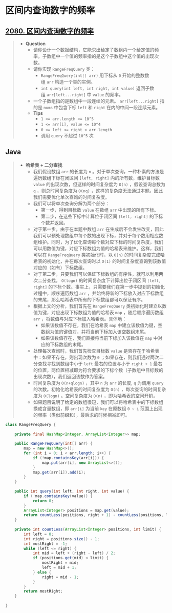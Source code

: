 # 区间内查询数字的频率

## [2080. 区间内查询数字的频率](https://leetcode.cn/problems/range-frequency-queries/)

> - **Question**
>   - 请你设计一个数据结构，它能求出给定子数组内一个给定值的频率。子数组中一个值的频率指的是这个子数组中这个值的出现次数。
>   - 请你实现 `RangeFreqQuery` 类：
>     - `RangeFreqQuery(int[] arr)` 用下标从 `0` 开始的整数数组 `arr` 构造一个类的实例。
>     - `int query(int left, int right, int value)` 返回子数组 `arr[left...right]` 中 `value` 的频率。
>   - 一个子数组指的是数组中一段连续的元素。 `arr[left...right]` 指的是 `nums` 中包含下标 `left` 和 `right` 在内的中间一段连续元素。
>   - **Tips**
>     - `1 <= arr.length <= 10^5`
>     - `1 <= arr[i], value <= 10^4`
>     - `0 <= left <= right < arr.length`
>     - 调用 `query` 不超过 `10^5` 次

## Java

> - **哈希表 + 二分查找**
>   - 我们假设数组 `arr` 的长度为 `n` 。对于单次查询，一种朴素的方法是遍历数组下标在闭区间 `[left, right]` 内的所有数，维护目标数 `value` 的出现次数，但这样的时间复杂度为 `O(n)` ，假设查询总数为 `q` ，则总时间复杂度为 `O(nq)` ，这样的复杂度无法通过本题。因此我们需要优化单次查询的时间复杂度。
>   - 我们可以将单次查询分解为两个部分：
>     - 第一步，得到目标数 `value` 在数组 `arr` 中出现的所有下标。
>     - 第二步，在这些下标中计算位于闭区间 `[left, right]` 的下标个数并返回。
>   - 对于第一步，由于在本题中数组 `arr` 在生成后不会发生改变，因此我们可以预处理数组中每个数的出现下标，并对于每个数用相应数组维护。同时，为了优化查询每个数对应下标的时间复杂度，我们可以用数值为键，对应下标数组为值的哈希表来维护。这样，我们可以在 `RangeFreqQuery` 类初始化时，以 `O(n)` 的时间复杂度完成哈希表的初始化，并在每次查询时以 `O(1)` 的时间复杂度查询到该数值对应的（如有）下标数组。
>   - 对于第二步，只要我们可以保证下标数组的有序性，就可以利用两次二分查找， `O(logn)` 的时间复杂度下计算出位于闭区间 `[left, right]` 的下标个数。事实上，只需要我们在第一步中提到的初始化过程中，顺序遍历数组 `arr` ，并始终将新的下标放入对应下标数组的末尾，那么哈希表中所有的下标数组都可以保证有序。
>   - 根据上文的分析，我们首先在 `RangeFreqQuery` 类初始化时建立以数值为键，对应出现下标数组为值的哈希表 `map` ，随后顺序遍历数组 `arr` ，将数值与对应下标加入哈希表。具体地：
>     - 如果该数值不存在，我们在哈希表 `map` 中建立该数值为键，空数组为值的键值对，并将当前下标加入该空数组末尾。
>     - 如果该数值存在，我们直接将当前下标加入该数值在 `map` 中对应的下标数组的末尾。
>   - 处理每次查询时，我们首先检查目标数 `value` 是否存在于哈希表中：如果不存在，则出现次数为 `0` ；如果存在，则我们通过两次二分查找寻找到数组中小于 `left` 最右的位置与小于 `right + 1` 最右的位置，两位置相减即为符合要求的下标个数（子数组中目标数的出现次数），我们返回该数作为答案。
>   - 时间复杂度为 `O(n+qlogn)` ，其中 `n` 为 `arr` 的长度, `q` 为调用 `query` 的次数。初始化哈希表的时间复杂度为 `O(n)` ，每次查询的时间复杂度为 `O(logn)` 。空间复杂度为 `O(n)` ，即为哈希表的空间开销。
>   - 如果题目说明了给定的数组很短，我们可以将哈希表中的下标数组换成含量数组，即 `arr[i]` 为当前 `key` 在原数组 `0 ~ i` 范围上出现的频率（类似前缀和），最后求的时候相减即可。

```java
class RangeFreqQuery {
    
    private final HashMap<Integer, ArrayList<Integer>> map;
    
    public RangeFreqQuery(int[] arr) {
        map = new HashMap<>();
        for (int i = 0; i < arr.length; i++) {
            if (!map.containsKey(arr[i])) {
                map.put(arr[i], new ArrayList<>());
            }
            map.get(arr[i]).add(i);
        }
    }
    
    public int query(int left, int right, int value) {
        if (!map.containsKey(value)) {
            return 0;
        }
        ArrayList<Integer> positions = map.get(value);
        return countLess(positions, right + 1) - countLess(positions, left);
    }
    
    private int countLess(ArrayList<Integer> positions, int limit) {
        int left = 0;
        int right = positions.size() - 1;
        int mostRight = -1;
        while (left <= right) {
            int mid = left + (right - left) / 2;
            if (positions.get(mid) < limit) {
                mostRight = mid;
                left = mid + 1;
            } else {
                right = mid - 1;
            }
        }
        return mostRight;
    }
    
}
```
